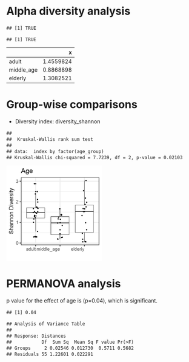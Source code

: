 


# Alpha diversity analysis


```
## [1] TRUE
```

```
## [1] TRUE
```



|           |         x|
|:----------|---------:|
|adult      | 1.4559824|
|middle_age | 0.8868898|
|elderly    | 1.3082521|

# Group-wise comparisons
* Diversity index: diversity_shannon


```
## 
## 	Kruskal-Wallis rank sum test
## 
## data:  index by factor(age_group)
## Kruskal-Wallis chi-squared = 7.7239, df = 2, p-value = 0.02103
```

<img src="figure_age/group_comp-1.png" title="plot of chunk group_comp" alt="plot of chunk group_comp" width="50%" />

# PERMANOVA analysis

p value for the effect of age  is (p=0.04), which is significant.


```
## [1] 0.04
```

```
## Analysis of Variance Table
## 
## Response: Distances
##           Df  Sum Sq  Mean Sq F value Pr(>F)
## Groups     2 0.02546 0.012730  0.5711 0.5682
## Residuals 55 1.22601 0.022291
```
